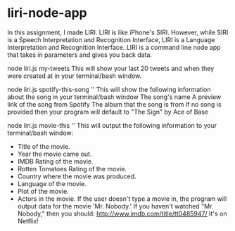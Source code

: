 # liri-node-app

In this assignment, I made LIRI. LIRI is like iPhone's SIRI. However, while SIRI is a Speech Interpretation and Recognition Interface, LIRI is a Language Interpretation and Recognition Interface. LIRI is a command line node app that takes in parameters and gives you back data.


node liri.js my-tweets
  This will show your last 20 tweets and when they were created at in your terminal/bash window.

node liri.js spotify-this-song '<song name here>'
  This will show the following information about the song in your terminal/bash window
  The song's name
  A preview link of the song from Spotify
  The album that the song is from
  If no song is provided then your program will default to "The Sign" by Ace of Base

node liri.js movie-this '<movie name here>'
This will output the following information to your terminal/bash window:
   * Title of the movie.
   * Year the movie came out.
   * IMDB Rating of the movie.
   * Rotten Tomatoes Rating of the movie.
   * Country where the movie was produced.
   * Language of the movie.
   * Plot of the movie.
   * Actors in the movie.
If the user doesn't type a movie in, the program will output data for the movie 'Mr. Nobody.'
If you haven't watched "Mr. Nobody," then you should: http://www.imdb.com/title/tt0485947/
It's on Netflix!